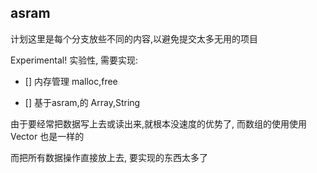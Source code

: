 asram
-------

计划这里是每个分支放些不同的内容,以避免提交太多无用的项目


Experimental! 实验性, 需要实现:

 - [] 内存管理 malloc,free

 - [] 基于asram,的 Array,String

由于要经常把数据写上去或读出来,就根本没速度的优势了, 而数组的使用使用 Vector 也是一样的

而把所有数据操作直接放上去, 要实现的东西太多了